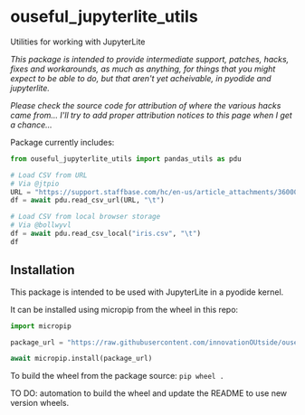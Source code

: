 # ouseful_jupyterlite_utils

Utilities for working with JupyterLite

*This package is intended to provide intermediate support, patches, hacks, fixes and workarounds, as much as anything, for things that you might expect to be able to do, but that aren't yet acheivable, in pyodide and jupyterlite.*

*Please check the source code for attribution of where the various hacks came from... I'll try to add proper attribution notices to this page when I get a chance...*

Package currently includes:

```python
from ouseful_jupyterlite_utils import pandas_utils as pdu

# Load CSV from URL
# Via @jtpio
URL = "https://support.staffbase.com/hc/en-us/article_attachments/360009197031/username.csv"
df = await pdu.read_csv_url(URL, "\t")

# Load CSV from local browser storage
# Via @bollwyvl
df = await pdu.read_csv_local("iris.csv", "\t")
df
```

## Installation

This package is intended to be used with JupyterLite in a pyodide kernel.

It can be installed using micropip from the wheel in this repo:

```python
import micropip

package_url = "https://raw.githubusercontent.com/innovationOUtside/ouseful_jupyterlite_utils/main/ouseful_jupyterlite_utils-0.0.1-py3-none-any.whl"

await micropip.install(package_url)
```

To build the wheel from the package source: `pip wheel .`

TO DO: automation to build the wheel and update the README to use new version wheels.
